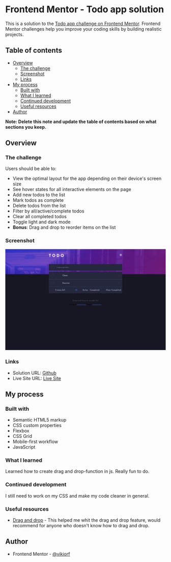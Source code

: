 # Frontend Mentor - Todo app solution

This is a solution to the [Todo app challenge on Frontend Mentor](https://www.frontendmentor.io/challenges/todo-app-Su1_KokOW). Frontend Mentor challenges help you improve your coding skills by building realistic projects.

## Table of contents

- [Overview](#overview)
  - [The challenge](#the-challenge)
  - [Screenshot](#screenshot)
  - [Links](#links)
- [My process](#my-process)
  - [Built with](#built-with)
  - [What I learned](#what-i-learned)
  - [Continued development](#continued-development)
  - [Useful resources](#useful-resources)
- [Author](#author)

**Note: Delete this note and update the table of contents based on what sections you keep.**

## Overview

### The challenge

Users should be able to:

- View the optimal layout for the app depending on their device's screen size
- See hover states for all interactive elements on the page
- Add new todos to the list
- Mark todos as complete
- Delete todos from the list
- Filter by all/active/complete todos
- Clear all completed todos
- Toggle light and dark mode
- **Bonus**: Drag and drop to reorder items on the list

### Screenshot

![](./screenshot.png)

### Links

- Solution URL: [Github](https://github.com/vikiorf/Todo-frontend-mentor)
- Live Site URL: [Live Site](https://todo-frontend-mentor-blush.vercel.app/)

## My process

### Built with

- Semantic HTML5 markup
- CSS custom properties
- Flexbox
- CSS Grid
- Mobile-first workflow
- JavaScript

### What I learned

Learned how to create drag and drop-function in js. Really fun to do.

### Continued development

I still need to work on my CSS and make my code cleaner in general.

### Useful resources

- [Drag and drop](https://webdevtrick.com/html-drag-and-drop-list/) - This helped me whit the drag and drop feature, would recommend for anyone who doesn't know how to drag and drop.

## Author

- Frontend Mentor - [@vikiorf](https://www.frontendmentor.io/profile/vikiorf)
